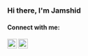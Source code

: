 ### Hi there, I'm Jamshid

#### Connect with me:

[<img align="left" alt="illus10n | LinkedIn" width="22px" src="https://cdn.jsdelivr.net/npm/simple-icons@v3/icons/linkedin.svg" />][linkedin]
[<img align="left" alt="illus10n | Discord" width="22px" src="https://cdn.jsdelivr.net/npm/simple-icons@v3/icons/telegram.svg" />][telegram]

<br />

[linkedin]: https://www.linkedin.com/in/jamshid-yerzakov
[telegram]: https://t.me/jamshidyerzakov/
